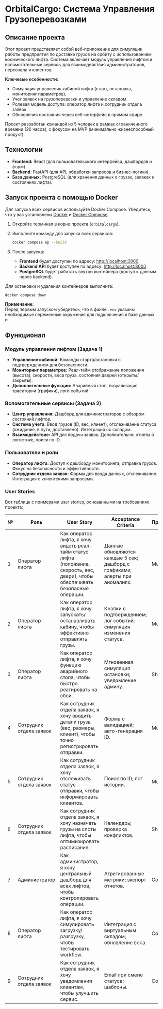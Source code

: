 # OrbitalCargo: Система Управления Грузоперевозками

## Описание проекта

Этот проект представляет собой веб-приложение для симуляции работы предприятия по доставке грузов на орбиту с использованием космического лифта. Система включает модуль управления лифтом и вспомогательные сервисы для взаимодействия администраторов, персонала и клиентов.

**Ключевые особенности:**
- Симуляция управления кабиной лифта (старт, остановка, мониторинг параметров).
- Учет заявок на грузоперевозки и управление складом.
- Ролевая модель доступа: оператор лифта и сотрудник отдела заявок.
- Обновления состояния через веб-интерфейс в прямом эфире.

Проект разработан командой из 5 человек в рамках ограниченного времени (20 часов), с фокусом на MVP (минимально жизнеспособный продукт).

## Технологии

- **Frontend:** React (для пользовательского интерфейса, дашбордов и форм).
- **Backend:** FastAPI (для API, обработки запросов и бизнес-логики).
- **База данных:** PostgreSQL (для хранения данных о грузах, заявках и состояниях лифта).

## Запуск проекта с помощью Docker

Для запуска всех сервисов используйте Docker Compose. Убедитесь, что у вас установлены [Docker](https://www.docker.com/) и [Docker Compose](https://docs.docker.com/compose/).

1. Откройте терминал в корне проекта (`orbitalcargo`).
2. Выполните команду для запуска всех сервисов:

   ```sh
   docker compose up --build
   ```

3. После запуска:
   - **Frontend** будет доступен по адресу: [http://localhost:3000](http://localhost:3000)
   - **Backend API** будет доступен по адресу: [http://localhost:8000](http://localhost:8000)
   - **PostgreSQL** будет работать внутри контейнера (доступ к данным через backend).

Для остановки и удаления контейнеров выполните:

```sh
docker compose down
```

**Примечание:**  
Перед первым запуском убедитесь, что в файле `.env` указаны необходимые переменные окружения для подключения к базе данных и

## Функционал

### Модуль управления лифтом (Задача 1)
- **Управление кабиной:** Команды старта/остановки с подтверждением для безопасности.
- **Мониторинг параметров:** Реал-тайм отображение положения (высота), скорости, веса груза, состояния дверей (открыты/закрыты).
- **Дополнительные функции:** Аварийный стоп, визуализация траектории (графики), логи событий.

### Вспомогательные сервисы (Задача 2)
- **Центр управления:** Дашборд для администраторов с обзором состояний лифтов.
- **Система учета:** Ввод грузов (ID, вес, клиент), отслеживание статуса (ожидание, в пути, доставлено). Интеграция со складом.
- **Взаимодействие:** API для подачи заявок. Дополнительно: отчеты о логистике, поиск по ID.

### Пользователи и роли
- **Оператор лифта:** Доступ к дашборду мониторинга, отправка грузов. Фокус на безопасности и эффективности.
- **Сотрудник отдела заявок:** Формы для ввода данных, отслеживание. Интеграция с клиентскими запросами.

### User Stories
Вот таблица с примерами user stories, основанными на требованиях проекта:

| № | Роль | User Story | Acceptance Criteria | Приоритет |
|---|------|------------|----------------------|-----------|
| 1 | Оператор лифта | Как оператор лифта, я хочу видеть реал-тайм статус лифта (положение, скорость, вес, двери), чтобы обеспечивать безопасные операции. | Данные обновляются каждые 5 сек; дашборд с графиками; алерты при аномалиях. | Must |
| 2 | Оператор лифта | Как оператор лифта, я хочу запускать/останавливать кабину, чтобы эффективно отправлять грузы. | Кнопки с подтверждением; лог событий; симуляция изменения статуса. | Must |
| 3 | Оператор лифта | Как оператор лифта, я хочу функцию аварийного стопа, чтобы быстро реагировать на сбои. | Мгновенная симуляция остановки; уведомление админу. | Should |
| 4 | Сотрудник отдела заявок | Как сотрудник отдела заявок, я хочу вводить детали груза (вес, размеры, клиент), чтобы точно регистрировать отправки. | Форма с валидацией; авто-генерация ID. | Must |
| 5 | Сотрудник отдела заявок | Как сотрудник отдела заявок, я хочу отслеживать статус отправки, чтобы информировать клиентов. | Поиск по ID; лог истории. | Must |
| 6 | Сотрудник отдела заявок | Как сотрудник отдела заявок, я хочу назначать грузы на слоты лифта, чтобы оптимизировать расписание. | Календарь; проверка конфликтов. | Should |
| 7 | Администратор | Как администратор, я хочу центральный дашборд для всех лифтов, чтобы контролировать операции. | Агрегированные метрики; экспорт отчетов. | Could |
| 8 | Оператор лифта | Как оператор лифта, я хочу симулировать загрузку/разгрузку, чтобы тестировать workflow. | Интеграция с виртуальным складом; обновление веса. | Could |
| 9 | Сотрудник отдела заявок | Как сотрудник отдела заявок, я хочу уведомления клиентам, чтобы улучшить сервис. | Email при смене статуса; шаблоны. | Could |